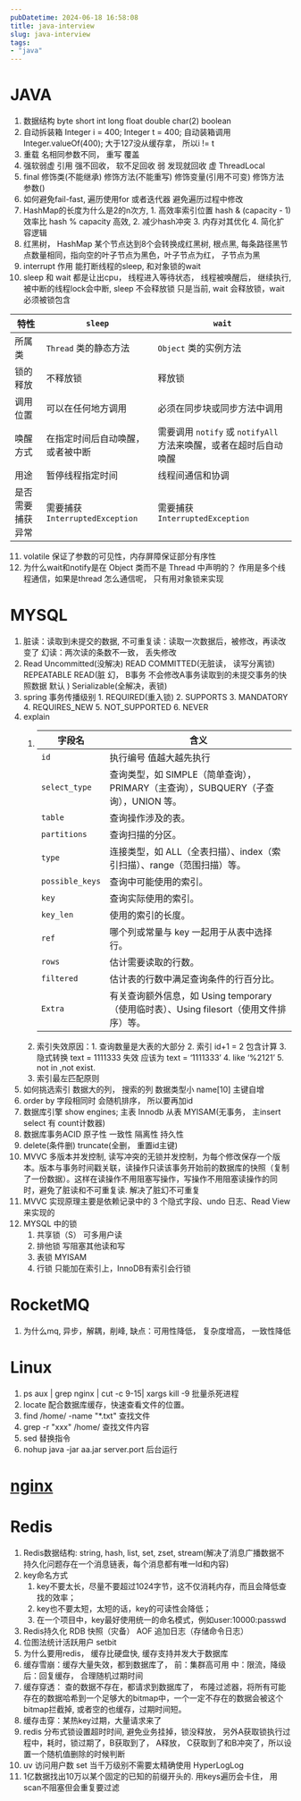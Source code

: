 ```yaml
---
pubDatetime: 2024-06-18 16:58:08
title: java-interview
slug: java-interview
tags:
- "java"
---
```


# JAVA
1. 数据结构 byte short int long float double char(2) boolean
2. 自动拆装箱  Integer i = 400; Integer t = 400; 自动装箱调用Integer.valueOf(400); 大于127没从缓存拿， 所以i != t
3. 重载 名相同参数不同， 重写 覆盖
4. 强软弱虚 引用 强不回收， 软不足回收 弱 发现就回收  虚   ThreadLocal
5. final 修饰类(不能继承) 修饰方法(不能重写) 修饰变量(引用不可变) 修饰方法参数()
6. 如何避免fail-fast, 遍历使用for 或者迭代器  避免遍历过程中修改
7. HashMap的长度为什么是2的n次方, 1. 高效率索引位置  hash & (capacity - 1) 效率比 hash % capacity 高效, 2. 减少hash冲突 3. 内存对其优化 4. 简化扩容逻辑
8. 红黑树， HashMap 某个节点达到8个会转换成红黑树, 根点黑, 每条路径黑节点数量相同，指向空的叶子节点为黑色，叶子节点为红， 子节点为黑
9. interrupt 作用 能打断线程的sleep, 和对象锁的wait
10. sleep 和 wait 都是让出cpu， 线程进入等待状态， 线程被唤醒后， 继续执行, 被中断的线程lock会中断, sleep 不会释放锁 只是当前, wait 会释放锁，wait 必须被锁包含

| 特性             | `sleep`                                | `wait`                                       |
|------------------|----------------------------------------|----------------------------------------------|
| 所属类           | `Thread` 类的静态方法                  | `Object` 类的实例方法                        |
| 锁的释放         | 不释放锁                               | 释放锁                                       |
| 调用位置         | 可以在任何地方调用                     | 必须在同步块或同步方法中调用                 |
| 唤醒方式         | 在指定时间后自动唤醒，或者被中断      | 需要调用 `notify` 或 `notifyAll` 方法来唤醒，或者在超时后自动唤醒 |
| 用途             | 暂停线程指定时间                       | 线程间通信和协调                             |
| 是否需要捕获异常 | 需要捕获 `InterruptedException`        | 需要捕获 `InterruptedException`              |

11. volatile 保证了参数的可见性，内存屏障保证部分有序性
12. 为什么wait和notify是在 Object 类而不是 Thread 中声明的？ 作用是多个线程通信，如果是thread 怎么通信呢， 只有用对象锁来实现 

# MYSQL
1. 脏读：读取到未提交的数据, 不可重复读：读取一次数据后，被修改，再读改变了  幻读：两次读的条数不一致，   丢失修改
2. Read Uncommitted(没解决)  READ COMMITTED(无脏读， 读写分离锁) REPEATABLE READ(脏  幻， B事务 不会修改A事务读取到的未提交事务的快照数据   默认 )  Serializable(全解决，表锁) 
3. spring 事务传播级别 1. REQUIRED(重入锁) 2. SUPPORTS 3. MANDATORY 4. REQUIRES_NEW 5. NOT_SUPPORTED 6. NEVER
4. explain
   1. | 字段名        | 含义                                                         |
      |---------------|------------------------------------------------------------|
      | `id`          | 执行编号 值越大越先执行                                               |
      | `select_type` | 查询类型，如 SIMPLE（简单查询），PRIMARY（主查询），SUBQUERY（子查询），UNION 等。    |
      | `table`       | 查询操作涉及的表。                                                  |
      | `partitions`  | 查询扫描的分区。                                                   |
      | `type`        | 连接类型，如 ALL（全表扫描）、index（索引扫描）、range（范围扫描）等。                 |
      | `possible_keys` | 查询中可能使用的索引。                                                |
      | `key`         | 查询实际使用的索引。                                                 |
      | `key_len`     | 使用的索引的长度。                                                  |
      | `ref`         | 哪个列或常量与 key 一起用于从表中选择行。                                    |
      | `rows`        | 估计需要读取的行数。                                                 |
      | `filtered`    | 估计表的行数中满足查询条件的行百分比。                                        |
      | `Extra`       | 有关查询额外信息，如 Using temporary（使用临时表）、Using filesort（使用文件排序）等。 |
   2.  索引失效原因：1. 查询数量是大表的大部分 2. 索引 id+1 = 2 包含计算 3. 隐式转换 text = 1111333 失效 应该为 text = ‘1111333’ 4. like ‘%2121’ 5. not in ,not exist.
   3. 索引最左匹配原则
3. 如何挑选索引 数据大的列， 搜索的列 数据类型小 name[10]  主键自增
4. order by 字段相同时 会随机排序， 所以要再加id  
5. 数据库引擎  show engines;  主表 Innodb  从表 MYISAM(无事务， 主insert  select 有 count计数器)
6. 数据库事务ACID 原子性 一致性 隔离性 持久性
7. delete(条件删)  truncate(全删， 重置id主键) 
8. MVVC  多版本并发控制, 读写冲突的无锁并发控制，为每个修改保存一个版本。版本与事务时间戳关联，读操作只读该事务开始前的数据库的快照（复制了一份数据）。这样在读操作不用阻塞写操作，写操作不用阻塞读操作的同时，避免了脏读和不可重复读. 解决了脏幻不可重复
9. MVVC  实现原理主要是依赖记录中的 3 个隐式字段、undo 日志、Read View 来实现的 
10. MYSQL 中的锁
    1. 共享锁（S） 可多用户读
    2. 排他锁 写阻塞其他读和写
    3. 表锁 MYISAM
    4. 行锁 只能加在索引上，InnoDB有索引会行锁

# RocketMQ
1. 为什么mq, 异步，解耦，削峰, 缺点：可用性降低， 复杂度增高， 一致性降低


# Linux
1. ps aux | grep nginx | cut -c 9-15| xargs kill -9  批量杀死进程
2. locate  配合数据库缓存，快速查看文件的位置。
3. find /home/ -name "*.txt"  查找文件
4. grep -r "xxx" /home/  查找文件内容
5. sed 替换指令
6. nohup java -jar  aa.jar server.port  后台运行

# [nginx](https://blog.malanxi.top/note/nginx/)


# Redis
1. Redis数据结构: string, hash, list, set, zset, stream(解决了消息广播数据不持久化问题存在一个消息链表，每个消息都有唯一Id和内容)
2. key命名方式
   1. key不要太长，尽量不要超过1024字节，这不仅消耗内存，而且会降低查找的效率；
   2. key也不要太短，太短的话，key的可读性会降低；
   3. 在一个项目中，key最好使用统一的命名模式，例如user:10000:passwd
3. Redis持久化  RDB 快照（灾备）  AOF 追加日志（存储命令日志）
4. 位图法统计活跃用户 setbit
5. 为什么要用redis， 缓存比硬盘快, 缓存支持并发大于数据库
6. 缓存雪崩：缓存大量失效，都到数据库了， 前：集群高可用  中：限流，降级 后：回复缓存， 合理随机过期时间
7. 缓存穿透： 查的数据不存在，都请求到数据库了， 布隆过滤器，将所有可能存在的数据哈希到一个足够大的bitmap中，一个一定不存在的数据会被这个bitmap拦截掉, 或者空的也缓存，过期时间短。
8. 缓存击穿：某热key过期，大量请求来了
9. redis 分布式锁设置超时时间, 避免业务挂掉，锁没释放， 另外A获取锁执行过程中，耗时，锁过期了，B获取到了， A释放， C获取到了和B冲突了，所以设置一个随机值删除的时候判断
10. uv 访问用户数 set 当千万级别不需要太精确使用 HyperLogLog
11. 1亿数据找出10万以某个固定的已知的前缀开头的. 用keys遍历会卡住， 用scan不阻塞但会重复要过滤